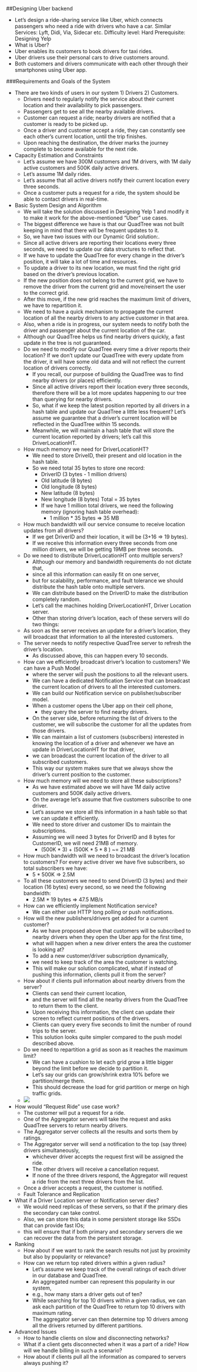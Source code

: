 ##Designing Uber backend

- Let’s design a ride-sharing service like Uber, which connects passengers who need a ride with drivers who have a car. Similar Services: Lyft, Didi, Via, Sidecar etc. Difficulty level: Hard Prerequisite: Designing Yelp
- What is Uber?
- Uber enables its customers to book drivers for taxi rides.
- Uber drivers use their personal cars to drive customers around.
- Both customers and drivers communicate with each other through their smartphones using Uber app.

###Requirements and Goals of the System
- There are two kinds of users in our system 1) Drivers 2) Customers.
    - Drivers need to regularly notify the service about their current location and their availability to pick passengers.
    - Passengers get to see all the nearby available drivers.
    - Customer can request a ride; nearby drivers are notified that a customer is ready to be picked up.
    - Once a driver and customer accept a ride, they can constantly see each other’s current location, until the trip finishes.
    - Upon reaching the destination, the driver marks the journey complete to become available for the next ride.
- Capacity Estimation and Constraints
    - Let’s assume we have 300M customers and 1M drivers, with 1M daily active customers and 500K daily active drivers.
    - Let’s assume 1M daily rides.
    - Let’s assume that all active drivers notify their current location every three seconds.
    - Once a customer puts a request for a ride, the system should be able to contact drivers in real-time.
- Basic System Design and Algorithm
    - We will take the solution discussed in Designing Yelp 1 and modify it to make it work for the above-mentioned “Uber” use cases.
    - The biggest difference we have is that our QuadTree was not built keeping in mind that there will be frequent updates to it.
    - So, we have two issues with our Dynamic Grid solution:.
    - Since all active drivers are reporting their locations every three seconds, we need to update our data structures to reflect that.
    - If we have to update the QuadTree for every change in the driver’s position, it will take a lot of time and resources.
    - To update a driver to its new location, we must find the right grid based on the driver’s previous location.
    - If the new position does not belong to the current grid, we have to remove the driver from the current grid and move/reinsert the user to the correct grid.
    - After this move, if the new grid reaches the maximum limit of drivers, we have to repartition it.
    - We need to have a quick mechanism to propagate the current location of all the nearby drivers to any active customer in that area.
    - Also, when a ride is in progress, our system needs to notify both the driver and passenger about the current location of the car.
    - Although our QuadTree helps us find nearby drivers quickly, a fast update in the tree is not guaranteed.
    - Do we need to modify our QuadTree every time a driver reports their location? If we don’t update our QuadTree with every update from the driver, it will have some old data and will not reflect the current location of drivers correctly.
        - If you recall, our purpose of building the QuadTree was to find nearby drivers (or places) efficiently.
        - Since all active drivers report their location every three seconds, therefore there will be a lot more updates happening to our tree than querying for nearby drivers.
        - So, what if we keep the latest position reported by all drivers in a hash table and update our QuadTree a little less frequent? Let’s assume we guarantee that a driver’s current location will be reflected in the QuadTree within 15 seconds.
        - Meanwhile, we will maintain a hash table that will store the current location reported by drivers; let’s call this DriverLocationHT.
    - How much memory we need for DriverLocationHT? 
        - We need to store DriveID, their present and old location in the hash table. 
        - So we need total 35 bytes to store one record:
            - DriverID (3 bytes - 1 million drivers)
            - Old latitude (8 bytes)
            - Old longitude (8 bytes)
            - New latitude (8 bytes)
            - New longitude (8 bytes) Total = 35 bytes
            - If we have 1 million total drivers, we need the following memory (ignoring hash table overhead):
                - 1 million * 35 bytes => 35 MB
    - How much bandwidth will our service consume to receive location updates from all drivers? 
        - If we get DriverID and their location, it will be (3+16 => 19 bytes). 
        - If we receive this information every three seconds from one million drivers, we will be getting 19MB per three seconds.
    - Do we need to distribute DriverLocationHT onto multiple servers? 
        - Although our memory and bandwidth requirements do not dictate that, 
        - since all this information can easily fit on one server, 
        - but for scalability, performance, and fault tolerance we should distribute the hash table onto multiple servers. 
        - We can distribute based on the DriverID to make the distribution completely random. 
        - Let’s call the machines holding DriverLocationHT, Driver Location server. 
        - Other than storing driver’s location, each of these servers will do two things:
    - As soon as the server receives an update for a driver’s location, they will broadcast that information to all the interested customers.
    - The server needs to notify respective QuadTree server to refresh the driver’s location. 
        - As discussed above, this can happen every 10 seconds.
    - How can we efficiently broadcast driver’s location to customers? We can have a Push Model , 
        - where the server will push the positions to all the relevant users. 
        - We can have a dedicated Notification Service that can broadcast the current location of drivers to all the interested customers. 
        - We can build our Notification service on publisher/subscriber model. 
        - When a customer opens the Uber app on their cell phone, 
            - they query the server to find nearby drivers. 
        - On the server side, before returning the list of drivers to the customer, we will subscribe the customer for all the updates from those drivers. 
        - We can maintain a list of customers (subscribers) interested in knowing the location of a driver and whenever we have an update in DriverLocationHT for that driver, 
        - we can broadcast the current location of the driver to all subscribed customers. 
        - This way our system makes sure that we always show the driver’s current position to the customer.
    - How much memory will we need to store all these subscriptions? 
        - As we have estimated above we will have 1M daily active customers and 500K daily active drivers. 
        - On the average let’s assume that five customers subscribe to one driver. 
        - Let’s assume we store all this information in a hash table so that we can update it efficiently. 
        - We need to store driver and customer IDs to maintain the subscriptions. 
        - Assuming we will need 3 bytes for DriverID and 8 bytes for CustomerID, we will need 21MB of memory.
            - (500K * 3) + (500K * 5 * 8 ) ~= 21 MB
    - How much bandwidth will we need to broadcast the driver’s location to customers? For every active driver we have five subscribers, so total subscribers we have:
        - 5 * 500K => 2.5M
    - To all these customers we need to send DriverID (3 bytes) and their location (16 bytes) every second, so we need the following bandwidth:
        - 2.5M * 19 bytes => 47.5 MB/s
    - How can we efficiently implement Notification service? 
        - We can either use HTTP long polling or push notifications.
    - How will the new publishers/drivers get added for a current customer? 
        - As we have proposed above that customers will be subscribed to nearby drivers when they open the Uber app for the first time, 
        - what will happen when a new driver enters the area the customer is looking at? 
        - To add a new customer/driver subscription dynamically, 
        - we need to keep track of the area the customer is watching. 
        - This will make our solution complicated, what if instead of pushing this information, clients pull it from the server?
    - How about if clients pull information about nearby drivers from the server? 
        - Clients can send their current location, 
        - and the server will find all the nearby drivers from the QuadTree to return them to the client. 
        - Upon receiving this information, the client can update their screen to reflect current positions of the drivers. 
        - Clients can query every five seconds to limit the number of round trips to the server. 
        - This solution looks quite simpler compared to the push model described above.
    - Do we need to repartition a grid as soon as it reaches the maximum limit? 
        - We can have a cushion to let each grid grow a little bigger beyond the limit before we decide to partition it. 
        - Let’s say our grids can grow/shrink extra 10% before we partition/merge them. 
        - This should decrease the load for grid partition or merge on high traffic grids.
    - ![](Uber.png)    
- How would “Request Ride” use case work?
    - The customer will put a request for a ride.
    - One of the Aggregator servers will take the request and asks QuadTree servers to return nearby drivers.
    - The Aggregator server collects all the results and sorts them by ratings.
    - The Aggregator server will send a notification to the top (say three) drivers simultaneously, 
        - whichever driver accepts the request first will be assigned the ride. 
        - The other drivers will receive a cancellation request. 
        - If none of the three drivers respond, the Aggregator will request a ride from the next three drivers from the list.
    - Once a driver accepts a request, the customer is notified.
    - Fault Tolerance and Replication
- What if a Driver Location server or Notification server dies? 
    - We would need replicas of these servers, so that if the primary dies the secondary can take control. 
    - Also, we can store this data in some persistent storage like SSDs that can provide fast IOs; 
    - this will ensure that if both primary and secondary servers die we can recover the data from the persistent storage.
- Ranking
    - How about if we want to rank the search results not just by proximity but also by popularity or relevance?
    - How can we return top rated drivers within a given radius? 
        - Let’s assume we keep track of the overall ratings of each driver in our database and QuadTree. 
        - An aggregated number can represent this popularity in our system, 
        - e.g., how many stars a driver gets out of ten? 
        - While searching for top 10 drivers within a given radius, we can ask each partition of the QuadTree to return top 10 drivers with maximum rating. 
        - The aggregator server can then determine top 10 drivers among all the drivers returned by different partitions.
- Advanced Issues
    - How to handle clients on slow and disconnecting networks?
    - What if a client gets disconnected when it was a part of a ride? How will we handle billing in such a scenario?
    - How about if clients pull all the information as compared to servers always pushing it?    